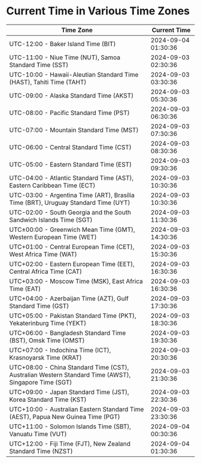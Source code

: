 # Current Time in Various Time Zones

| Time Zone | Current Time |
|-----------|--------------|
| UTC-12:00 - Baker Island Time (BIT) | 2024-09-04 01:30:36 |
| UTC-11:00 - Niue Time (NUT), Samoa Standard Time (SST) | 2024-09-03 02:30:36 |
| UTC-10:00 - Hawaii-Aleutian Standard Time (HAST), Tahiti Time (TAHT) | 2024-09-03 03:30:36 |
| UTC-09:00 - Alaska Standard Time (AKST) | 2024-09-03 05:30:36 |
| UTC-08:00 - Pacific Standard Time (PST) | 2024-09-03 06:30:36 |
| UTC-07:00 - Mountain Standard Time (MST) | 2024-09-03 07:30:36 |
| UTC-06:00 - Central Standard Time (CST) | 2024-09-03 08:30:36 |
| UTC-05:00 - Eastern Standard Time (EST) | 2024-09-03 09:30:36 |
| UTC-04:00 - Atlantic Standard Time (AST), Eastern Caribbean Time (ECT) | 2024-09-03 10:30:36 |
| UTC-03:00 - Argentina Time (ART), Brasília Time (BRT), Uruguay Standard Time (UYT) | 2024-09-03 10:30:36 |
| UTC-02:00 - South Georgia and the South Sandwich Islands Time (SGT) | 2024-09-03 11:30:36 |
| UTC±00:00 - Greenwich Mean Time (GMT), Western European Time (WET) | 2024-09-03 14:30:36 |
| UTC+01:00 - Central European Time (CET), West Africa Time (WAT) | 2024-09-03 15:30:36 |
| UTC+02:00 - Eastern European Time (EET), Central Africa Time (CAT) | 2024-09-03 16:30:36 |
| UTC+03:00 - Moscow Time (MSK), East Africa Time (EAT) | 2024-09-03 16:30:36 |
| UTC+04:00 - Azerbaijan Time (AZT), Gulf Standard Time (GST) | 2024-09-03 17:30:36 |
| UTC+05:00 - Pakistan Standard Time (PKT), Yekaterinburg Time (YEKT) | 2024-09-03 18:30:36 |
| UTC+06:00 - Bangladesh Standard Time (BST), Omsk Time (OMST) | 2024-09-03 19:30:36 |
| UTC+07:00 - Indochina Time (ICT), Krasnoyarsk Time (KRAT) | 2024-09-03 20:30:36 |
| UTC+08:00 - China Standard Time (CST), Australian Western Standard Time (AWST), Singapore Time (SGT) | 2024-09-03 21:30:36 |
| UTC+09:00 - Japan Standard Time (JST), Korea Standard Time (KST) | 2024-09-03 22:30:36 |
| UTC+10:00 - Australian Eastern Standard Time (AEST), Papua New Guinea Time (PGT) | 2024-09-03 23:30:36 |
| UTC+11:00 - Solomon Islands Time (SBT), Vanuatu Time (VUT) | 2024-09-04 00:30:36 |
| UTC+12:00 - Fiji Time (FJT), New Zealand Standard Time (NZST) | 2024-09-04 01:30:36 |
